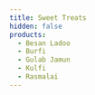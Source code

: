 ```yaml
---
title: Sweet Treats
hidden: false
products:
  - Besan Ladoo
  - Burfi
  - Gulab Jamun
  - Kulfi
  - Rasmalai
---
```

